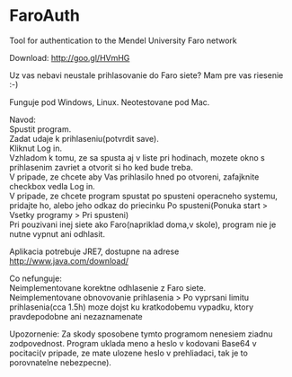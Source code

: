 FaroAuth
========

Tool for authentication to the Mendel University Faro network

Download: http://goo.gl/HVmHG

Uz vas nebavi neustale prihlasovanie do Faro siete? Mam pre vas riesenie :-)

Funguje pod Windows, Linux.
Neotestovane pod Mac.

Navod:  
Spustit program.  
Zadat udaje k prihlaseniu(potvrdit save).  
Kliknut Log in.  
Vzhladom k tomu, ze sa spusta aj v liste pri hodinach, mozete okno s prihlasenim zavriet a otvorit si ho ked bude treba.  
V pripade, ze chcete aby Vas prihlasilo hned po otvoreni, zafajknite checkbox vedla Log in.  
V pripade, ze chcete program spustat po spusteni operacneho systemu, pridajte ho, alebo jeho odkaz do priecinku Po spusteni(Ponuka start > Vsetky programy > Pri spusteni)  
Pri pouzivani inej siete ako Faro(napriklad doma,v skole), program nie je nutne vypnut ani odhlasit.

Aplikacia potrebuje JRE7, dostupne na adrese http://www.java.com/download/

Co nefunguje:  
Neimplementovane korektne odhlasenie z Faro siete.  
Neimplementovane obnovovanie prihlasenia > Po vyprsani limitu prihlasenia(cca 1.5h) moze dojst ku kratkodobemu vypadku, ktory pravdepodobne ani nezaznamenate

Upozornenie:
Za skody sposobene tymto programom nenesiem ziadnu zodpovednost.  Program uklada meno a heslo v kodovani Base64 v pocitaci(v pripade, ze mate ulozene heslo v prehliadaci, tak je to porovnatelne nebezpecne).
